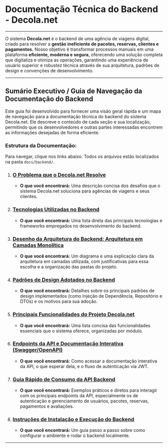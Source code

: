# Documentação Técnica do Backend - Decola.net

---

O sistema **Decola.net** é o backend de uma agência de viagens digital, criado para resolver a **gestão ineficiente de pacotes, reservas, clientes e pagamentos.** Nosso objetivo é transformar processos manuais em uma plataforma **eficiente, moderna e segura**, oferecendo uma solução completa que digitaliza e otimiza as operações, garantindo uma experiência de usuário superior e robustez técnica através de sua arquitetura, padrões de design e convenções de desenvolvimento.

---

## Sumário Executivo / Guia de Navegação da Documentação do Backend

Este guia foi desenvolvido para fornecer uma visão geral rápida e um mapa de navegação para a documentação técnica do backend do sistema Decola.net. Ele descreve o conteúdo de cada seção e sua localização, permitindo que os desenvolvedores e outras partes interessadas encontrem as informações desejadas de forma eficiente.

### **Estrutura da Documentação:**

Para navegar, clique nos links abaixo. Todos os arquivos estão localizados na pasta `docs/backend/`.

1.  ### [O Problema que o Decola.net Resolve](01_problema_solucao.md)
    * **O que você encontrará:** Uma descrição concisa dos desafios que o sistema Decola.net soluciona para agências de viagens e seus clientes.

2.  ### [Tecnologias Utilizadas no Backend](02_tecnologias.md)
    * **O que você encontrará:** Uma lista direta das principais tecnologias e frameworks empregados no desenvolvimento do backend.

3.  ### [Desenho da Arquitetura do Backend: Arquitetura em Camadas Monolítica](03_arquitetura.md)
    * **O que você encontrará:** Um diagrama e uma explicação clara da arquitetura em camadas utilizada, com justificativas para essa escolha e a organização das pastas do projeto.

4.  ### [Padrões de Design Adotados no Backend](04_padroes_design.md)
    * **O que você encontrará:** Detalhes sobre os principais padrões de design implementados (como Injeção de Dependência, Repositório e DTOs) e os motivos para sua adoção.

5.  ### [Principais Funcionalidades do Projeto Decola.net](05_funcionalidades.md)
    * **O que você encontrará:** Uma lista concisa das funcionalidades essenciais que o sistema oferece, organizadas por módulo.

6.  ### [Endpoints da API e Documentação Interativa (Swagger/OpenAPI)](06_endpoints_api.md)
    * **O que você encontrará:** Como acessar a documentação interativa da API, o que esperar dela, e o fluxo de autenticação via JWT.

7.  ### [Guia Rápido de Consumo da API Backend](07_guia_consumo_api.md)
    * **O que você encontrará:** Exemplos práticos e diretos para interagir com os principais endpoints da API, especialmente os de autenticação e gerenciamento de usuários, pacotes, reservas, pagamentos e avaliações.

8.  ### [Instruções de Instalação e Execução do Backend](08_instalacao_execucao.md)
    * **O que você encontrará:** Um guia passo a passo sobre como configurar o ambiente e rodar o backend localmente.

---